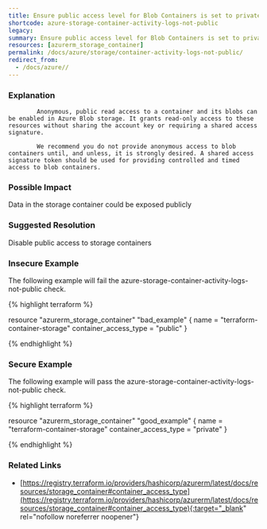 ```yaml
---
title: Ensure public access level for Blob Containers is set to private
shortcode: azure-storage-container-activity-logs-not-public
legacy: 
summary: Ensure public access level for Blob Containers is set to private 
resources: [azurerm_storage_container] 
permalink: /docs/azure/storage/container-activity-logs-not-public/
redirect_from: 
  - /docs/azure//
---
```


### Explanation


			Anonymous, public read access to a container and its blobs can be enabled in Azure Blob storage. It grants read-only access to these resources without sharing the account key or requiring a shared access signature.

			We recommend you do not provide anonymous access to blob containers until, and unless, it is strongly desired. A shared access signature token should be used for providing controlled and timed access to blob containers.

### Possible Impact
Data in the storage container could be exposed publicly

### Suggested Resolution
Disable public access to storage containers


### Insecure Example

The following example will fail the azure-storage-container-activity-logs-not-public check.

{% highlight terraform %}

resource "azurerm_storage_container" "bad_example" {
	name                  = "terraform-container-storage"
	container_access_type = "public"
}

{% endhighlight %}



### Secure Example

The following example will pass the azure-storage-container-activity-logs-not-public check.

{% highlight terraform %}

resource "azurerm_storage_container" "good_example" {
	name                  = "terraform-container-storage"
	container_access_type = "private"
}

{% endhighlight %}



### Related Links


- [https://registry.terraform.io/providers/hashicorp/azurerm/latest/docs/resources/storage_container#container_access_type](https://registry.terraform.io/providers/hashicorp/azurerm/latest/docs/resources/storage_container#container_access_type){:target="_blank" rel="nofollow noreferrer noopener"}


